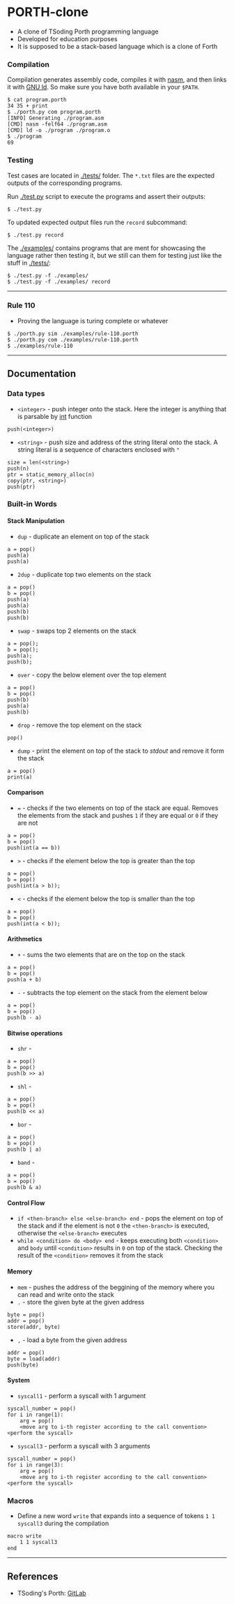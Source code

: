 # PORTH-clone

* A clone of TSoding Porth programming language
* Developed for education purposes
* It is supposed to be a stack-based language which is a clone of Forth

### Compilation

Compilation generates assembly code, compiles it with [nasm](https://www.nasm.us/), and then links it with [GNU ld](https://www.gnu.org/software/binutils/). So make sure you have both available in your `$PATH`.

```console
$ cat program.porth
34 35 + print
$ ./porth.py com program.porth
[INFO] Generating ./program.asm
[CMD] nasm -felf64 ./program.asm
[CMD] ld -o ./program ./program.o
$ ./program
69
```

### Testing

Test cases are located in [./tests/](./tests/) folder. The `*.txt` files are the expected outputs of the corresponding programs.

Run [./test.py](./test.py) script to execute the programs and assert their outputs:

```console
$ ./test.py
```

To updated expected output files run the `record` subcommand:

```console
$ ./test.py record
```

The [./examples/](./examples/) contains programs that are ment for showcasing the language rather then testing it, but we still can them for testing just like the stuff in [./tests/](./tests/):

```console
$ ./test.py -f ./examples/
$ ./test.py -f ./examples/ record
```

---

### Rule 110
* Proving the language is turing complete or whatever
```console
$ ./porth.py sim ./examples/rule-110.porth
$ ./porth.py com ./examples/rule-110.porth
$ ./examples/rule-110
```

---

## Documentation

### Data types
* `<integer>` - push integer onto the stack. Here the integer is anything that is parsable by [int](https://docs.python.org/3/library/functions.html#int) function
```
push(<integer>)
```
* `<string>` - push size and address of the string literal onto the stack. A string literal is a sequence of characters enclosed with `"`
```
size = len(<string>)
push(n)
ptr = static_memory_alloc(n)
copy(ptr, <string>)
push(ptr)
```

### Built-in Words

#### Stack Manipulation

* `dup` - duplicate an element on top of the stack
```
a = pop()
push(a)
push(a)
```
* `2dup` - duplicate top two elements on the stack 
```
a = pop()
b = pop()
push(a)
push(a)
push(b)
push(b)
```
* `swap` - swaps top 2 elements on the stack
```
a = pop();
b = pop();
push(a);
push(b);
```
* `over` - copy the below element over the top element
```
a = pop()
b = pop()
push(b)
push(a)
push(b)
```
* `drop` - remove the top element on the stack
```
pop()
```
* `dump` - print the element on top of the stack to *stdout* and remove it form the stack
```
a = pop()
print(a)
```

#### Comparison
* `=` - checks if the two elements on top of the stack are equal. Removes the elements from the stack and pushes `1` if they are equal or `0` if they are not
```
a = pop()
b = pop()
push(int(a == b))
```
* `>` - checks if the element below the top is greater than the top
```
a = pop()
b = pop()
push(int(a > b));
```
* `<` - checks if the element below the top is smaller than the top
```
a = pop()
b = pop()
push(int(a < b));
```

#### Arithmetics
* `+` - sums the two elements that are on the top on the stack
```
a = pop()
b = pop()
push(a + b)
```
* `-` - subtracts the top element on the stack from the element below
```
a = pop()
b = pop()
push(b - a)
```

#### Bitwise operations
* `shr` - 
```
a = pop()
b = pop()
push(b >> a)
```
* `shl` -
```
a = pop()
b = pop()
push(b << a)
```
* `bor` -
```
a = pop()
b = pop()
push(b | a)
```
* `band` -
```
a = pop()
b = pop()
push(b & a)
```

#### Control Flow
* `if <then-branch> else <else-branch> end` - pops the element on top of the stack and if the element is not `0` the `<then-branch>` is executed, otherwise the `<else-branch>` executes
* `while <condition> do <body> end` - keeps executing both `<condition>` and `body` until `<condition>` results in `0` on top of the stack. Checking the result of the `<condition>` removes it from the stack

#### Memory
* `mem` - pushes the address of the beggining of the memory where you can read and write onto the stack
* `.` - store the given byte at the given address 
```
byte = pop()
addr = pop()
store(addr, byte)
```
* `,` - load a byte from the given address 
```
addr = pop()
byte = load(addr)
push(byte)
```

#### System
* `syscall1` - perform a syscall with 1 argument
```
syscall_number = pop()
for i in range(1):
    arg = pop()
    <move arg to i-th register according to the call convention>
<perform the syscall>
```
* `syscall3` - perform a syscall with 3 arguments
```
syscall_number = pop()
for i in range(3):
    arg = pop()
    <move arg to i-th register according to the call convention>
<perform the syscall>
```

### Macros

* Define a new word `write` that expands into a sequence of tokens `1 1 syscall3` during the compilation
```
macro write 
    1 1 syscall3
end
```

---

## References
* TSoding's Porth: [GitLab](https://gitlab.com/tsoding/porth) 
